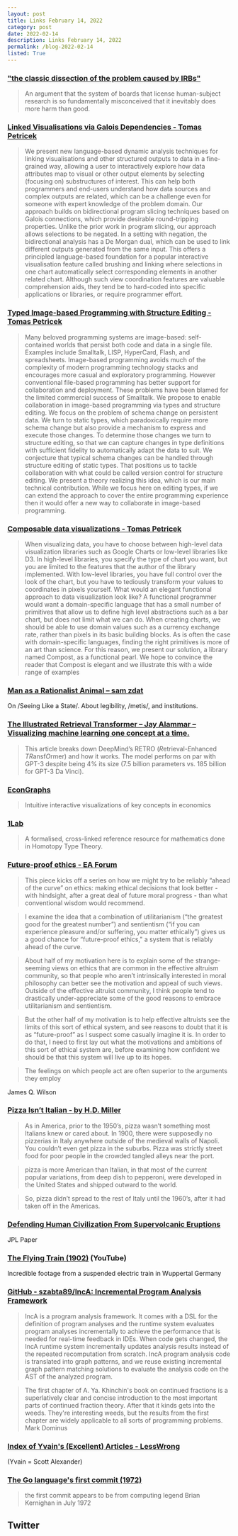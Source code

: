 ```yaml
---
layout: post
title: Links February 14, 2022
category: post
date: 2022-02-14
description: Links February 14, 2022
permalink: /blog-2022-02-14
listed: True
---
```


### ["the classic dissection of the problem caused by IRBs"](https://mitpress.mit.edu/books/censors-hand)

> An argument that the system of boards that license human-subject research is so fundamentally misconceived that it inevitably does more harm than good.

### [Linked Visualisations via Galois Dependencies - Tomas Petricek](http://tomasp.net/academic/papers/linkedviz/)

> We present new language-based dynamic analysis techniques for linking visualisations and other structured outputs to data in a fine-grained way, allowing a user to interactively explore how data attributes map to visual or other output elements by selecting (focusing on) substructures of interest. This can help both programmers and end-users understand how data sources and complex outputs are related, which can be a challenge even for someone with expert knowledge of the problem domain. Our approach builds on bidirectional program slicing techniques based on Galois connections, which provide desirable round-tripping properties.
> Unlike the prior work in program slicing, our approach allows selections to be negated. In a setting with negation, the bidirectional analysis has a De Morgan dual, which can be used to link different outputs generated from the same input. This offers a principled language-based foundation for a popular interactive visualisation feature called brushing and linking where selections in one chart automatically select corresponding elements in another related chart. Although such view coordination features are valuable comprehension aids, they tend be to hard-coded into specific applications or libraries, or require programmer effort.

### [Typed Image-based Programming with Structure Editing - Tomas Petricek](http://tomasp.net/academic/papers/typed-image/)

> Many beloved programming systems are image-based: self-contained worlds that persist both code and data in a single file. Examples include Smalltalk, LISP, HyperCard, Flash, and spreadsheets. Image-based programming avoids much of the complexity of modern programming technology stacks and encourages more casual and exploratory programming. However conventional file-based programming has better support for collaboration and deployment. These problems have been blamed for the limited commercial success of Smalltalk. We propose to enable collaboration in image-based programming via types and structure editing.
> We focus on the problem of schema change on persistent data. We turn to static types, which paradoxically require more schema change but also provide a mechanism to express and execute those changes. To determine those changes we turn to structure editing, so that we can capture changes in type definitions with sufficient fidelity to automatically adapt the data to suit. We conjecture that typical schema changes can be handled through structure editing of static types.
> That positions us to tackle collaboration with what could be called version control for structure editing. We present a theory realizing this idea, which is our main technical contribution. While we focus here on editing types, if we can extend the approach to cover the entire programming experience then it would offer a new way to collaborate in image-based programming.

### [Composable data visualizations - Tomas Petricek](http://tomasp.net/academic/papers/compost/)

> When visualizing data, you have to choose between high-level data visualization libraries such as Google Charts or low-level libraries like D3. In high-level libraries, you specify the type of chart you want, but you are limited to the features that the author of the library implemented. With low-level libraries, you have full control over the look of the chart, but you have to tediously transform your values to coordinates in pixels yourself.
> What would an elegant functional approach to data visualization look like? A functional programmer would want a domain-specific language that has a small number of primitives that allow us to define high level abstractions such as a bar chart, but does not limit what we can do. When creating charts, we should be able to use domain values such as a currency exchange rate, rather than pixels in its basic building blocks.
> As is often the case with domain-specific languages, finding the right primitives is more of an art than science. For this reason, we present our solution, a library named Compost, as a functional pearl. We hope to convince the reader that Compost is elegant and we illustrate this with a wide range of examples

### [Man as a Rationalist Animal – sam zdat](https://samzdat.com/2017/05/22/man-as-a-rationalist-animal/)

On /Seeing Like a State/. About legibility, /metis/, and institutions.

### [The Illustrated Retrieval Transformer – Jay Alammar – Visualizing machine learning one concept at a time.](http://jalammar.github.io/illustrated-retrieval-transformer/)

> This article breaks down DeepMind’s RETRO (*R*etrieval-*E*nhanced *TR*ansf*O*rmer) and how it works. The model performs on par with GPT-3 despite being 4% its size (7.5 billion parameters vs. 185 billion for GPT-3 Da Vinci).

### [EconGraphs](https://www.econgraphs.org/)

> Intuitive interactive visualizations of key concepts in economics

### [1Lab](https://1lab.dev/)

> A formalised, cross-linked reference resource for mathematics done in Homotopy Type Theory.

### [Future-proof ethics - EA Forum](https://forum.effectivealtruism.org/posts/gCkHoXvDjEKSK22Wp/future-proof-ethics)

> This piece kicks off a series on how we might try to be reliably “ahead of the curve” on ethics: making ethical decisions that look better - with hindsight, after a great deal of future moral progress - than what conventional wisdom would recommend.

> I examine the idea that a combination of utilitarianism (“the greatest good for the greatest number”) and sentientism (“if you can experience pleasure and/or suffering, you matter ethically”) gives us a good chance for “future-proof ethics," a system that is reliably ahead of the curve.

> About half of my motivation here is to explain some of the strange-seeming views on ethics that are common in the effective altruism community, so that people who aren’t intrinsically interested in moral philosophy can better see the motivation and appeal of such views. Outside of the effective altruist community, I think people tend to drastically under-appreciate some of the good reasons to embrace utilitarianism and sentientism.

> But the other half of my motivation is to help effective altruists see the limits of this sort of ethical system, and see reasons to doubt that it is as “future-proof” as I suspect some casually imagine it is. In order to do that, I need to first lay out what the motivations and ambitions of this sort of ethical system are, before examining how confident we should be that this system will live up to its hopes.

> The feelings on which people act are often superior to the arguments they employ

James Q. Wilson

### [Pizza Isn’t Italian - by H.D. Miller](https://eccentricculinary.substack.com/p/pizza-isnt-italian)

> As in America, prior to the 1950’s, pizza wasn’t something most Italians knew or cared about. In 1900, there were supposedly no pizzerias in Italy anywhere outside of the medieval walls of Napoli. You couldn’t even get pizza in the suburbs. Pizza was strictly street food for poor people in the crowded tangled alleys near the port.

> pizza is more American than Italian, in that most of the current popular variations, from deep dish to pepperoni, were developed in the United States and shipped outward to the world.

> So, pizza didn’t spread to the rest of Italy until the 1960’s, after it had taken off in the Americas.

### [Defending Human Civilization From Supervolcanic Eruptions](https://scienceandtechnology.jpl.nasa.gov/sites/default/files/documents/DefendingCivilizationFromSupervolcanos20151015.pdf)

JPL Paper

### [The Flying Train (1902)](https://www.youtube.com/watch?v=2Ud1aZFE0fU) (YouTube)
Incredible footage from a suspended electric train in Wuppertal Germany

### [GitHub - szabta89/IncA: Incremental Program Analysis Framework](https://github.com/szabta89/IncA)

> IncA is a program analysis framework. It comes with a DSL for the definition of program analyses and the runtime system evaluates program analyses incrementally to achieve the performance that is needed for real-time feedback in IDEs. When code gets changed, the IncA runtime system incrementally updates analysis results instead of the repeated recomputation from scratch. IncA program analysis code is translated into graph patterns, and we reuse existing incremental graph pattern matching solutions to evaluate the analysis code on the AST of the analyzed program.

> The first chapter of A. Ya. Khinchin's book on continued fractions is a superlatively clear and concise introduction to the most important parts of continued fraction theory. After that it kinds gets into the weeds. They're interesting weeds, but the results from the first chapter are widely applicable to all sorts of programming problems.
Mark Dominus

### [Index of Yvain's (Excellent) Articles - LessWrong](https://www.lesswrong.com/posts/xaLHeoRPdb9oQgDEy/index-of-yvain-s-excellent-articles)

(Yvain = Scott Alexander)

### [The Go language's first commit (1972)](https://repography.com/blog/go-first-commit)

> the first commit appears to be from computing legend Brian Kernighan in July 1972

## Twitter

<Tweet tweetLink="https://twitter.com/SebAaltonen/status/1493307410504728588" />
<Tweet tweetLink="https://twitter.com/DasSurma/status/1493160098310594563" />
<Tweet tweetLink="https://twitter.com/_joemag_/status/1490899167446589443" />
<Tweet tweetLink="https://twitter.com/andrejbauer/status/1490802526467375111" />
<Tweet tweetLink="https://twitter.com/danluu/status/1490392533414793216" />
<Tweet tweetLink="https://twitter.com/sama/status/1489659300859416578" />
<Tweet tweetLink="https://twitter.com/chessapigbay/status/1488375642391470081" />
